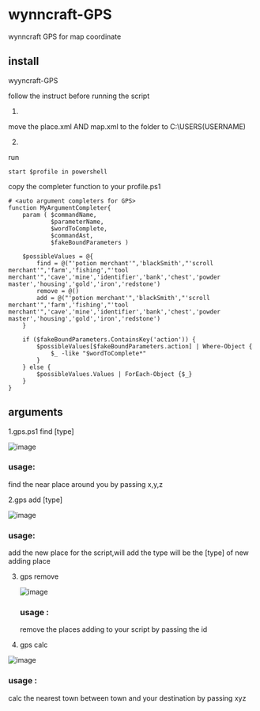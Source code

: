 # wynncraft-GPS

wynncraft GPS for map coordinate

## install 
wyyncraft-GPS

follow the instruct before running the script 

1. 

move the place.xml AND map.xml to the folder to C:\USERS\(USERNAME)

2.

run

```
start $profile in powershell
```

copy the completer function to your profile.ps1

```
# <auto argument completers for GPS>
function MyArgumentCompleter{
    param ( $commandName,
            $parameterName,
            $wordToComplete,
            $commandAst,
            $fakeBoundParameters )

    $possibleValues = @{
        find = @("'potion merchant'",'blackSmith',"'scroll merchant'",'farm','fishing',"'tool merchant'",'cave','mine','identifier','bank','chest','powder master','housing','gold','iron','redstone')
        remove = @()
        add = @("'potion merchant'",'blackSmith',"'scroll merchant'",'farm','fishing',"'tool merchant'",'cave','mine','identifier','bank','chest','powder master','housing','gold','iron','redstone')
    }

    if ($fakeBoundParameters.ContainsKey('action')) {
        $possibleValues[$fakeBoundParameters.action] | Where-Object {
            $_ -like "$wordToComplete*"
        }
    } else {
        $possibleValues.Values | ForEach-Object {$_}
    }
}

````
			

## arguments 

1.gps.ps1 find [type]



![image](https://github.com/CN-CODEGOD/wynncraft-GPS/assets/166476136/8e2b5064-c5fe-4d30-918e-82e227af6162)

### usage: 

find the  near place around you by passing x,y,z 


2.gps add [type] 

![image](https://github.com/CN-CODEGOD/wynncraft-GPS/assets/166476136/0bacaecb-257d-4d89-bc5e-af9714b77a34)

### usage: 

add the new place for the script,will add the type will be the [type] of new adding place

3. gps remove

   ![image](https://github.com/CN-CODEGOD/wynncraft-GPS/assets/166476136/d6105105-41ef-46e0-a36b-826db714dd5b)

   ### usage :

   remove the places adding to your script by passing the id 


4. gps calc


![image](https://github.com/CN-CODEGOD/wynncraft-GPS/assets/166476136/1bbe5c9a-812f-415a-9ff5-dd56d87d541a)

   
### usage :

calc the nearest town between town and your destination by passing xyz


